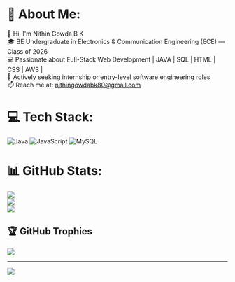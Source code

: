 # 💫 About Me:
👋 Hi, I'm Nithin Gowda B K<br>🎓 BE Undergraduate in Electronics & Communication Engineering (ECE) — Class of 2026<br>💻 Passionate about Full-Stack Web Development | JAVA | SQL | HTML | CSS | AWS |<br>💼 Actively seeking internship or entry-level software engineering roles<br>📫 Reach me at: nithingowdabk80@gmail.com


# 💻 Tech Stack:
![Java](https://img.shields.io/badge/java-%23ED8B00.svg?style=flat&logo=openjdk&logoColor=white) ![JavaScript](https://img.shields.io/badge/javascript-%23323330.svg?style=flat&logo=javascript&logoColor=%23F7DF1E) ![MySQL](https://img.shields.io/badge/mysql-4479A1.svg?style=flat&logo=mysql&logoColor=white)
# 📊 GitHub Stats:
![](https://github-readme-stats.vercel.app/api?username=nithingowdabk87&theme=dark&hide_border=false&include_all_commits=true&count_private=true)<br/>
![](https://nirzak-streak-stats.vercel.app/?user=nithingowdabk87&theme=dark&hide_border=false)<br/>
![](https://github-readme-stats.vercel.app/api/top-langs/?username=nithingowdabk87&theme=dark&hide_border=false&include_all_commits=true&count_private=true&layout=compact)

## 🏆 GitHub Trophies
![](https://github-profile-trophy.vercel.app/?username=nithingowdabk87&theme=radical&no-frame=false&no-bg=false&margin-w=4)

---
[![](https://visitcount.itsvg.in/api?id=nithingowdabk87&icon=0&color=0)](https://visitcount.itsvg.in)
